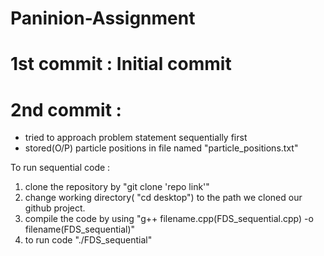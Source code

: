 # Paninion-Assignment


# 1st commit : Initial commit

# 2nd commit : 
 - tried to approach problem statement sequentially first 
 - stored(O/P) particle positions in file named "particle_positions.txt"

  To run sequential code : 
  1. clone the repository by "git clone 'repo link'"
  2. change working directory( "cd desktop") to the path we cloned our github project.
  3. compile the code by using "g++ filename.cpp(FDS_sequential.cpp) -o filename(FDS_sequential)"
  4. to run code "./FDS_sequential" 

  
